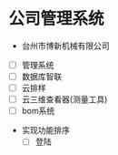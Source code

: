 # 公司管理系统
 - 台州市博新机械有限公司
  - [ ] 管理系统
  - [ ] 数据库智联
  - [ ] 云排样
  - [ ] 云三维查看器(测量工具)
  - [ ] bom系统

- 实现功能排序
  - [ ] 登陆
